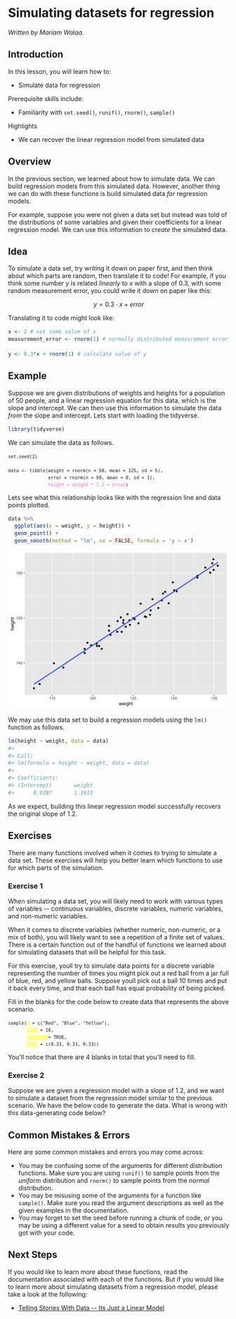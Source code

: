 



# Simulating datasets for regression

*Written by Mariam Walaa.*

## Introduction

In this lesson, you will learn how to:

- Simulate data for regression 

Prerequisite skills include:

- Familiarity with `set.seed()`, `runif()`, `rnorm()`, `sample()` 

Highlights

- We can recover the linear regression model from simulated data

## Overview

In the previous section, we learned about how to simulate data. We can build
regression models from this simulated data. However, another thing we can do with these
functions is build simulated data _for_ regression models.

For example, suppose you were not given a data set but instead was told of the
distributions of some variables and given their coefficients for a linear regression
model. We can use this information to _create_ the simulated data.

## Idea

To simulate a data set, try writing it down on paper first, and then
think about which parts are random, then translate it to code! For example, if you think
some number $y$ is related *linearly* to $x$ with a slope of 0.3, with some random
measurement error, you could write it down on paper like this:

$$
y = 0.3\cdot x + error
$$

Translating it to code might look like:


```r
x <- 2 # set some value of x
measurement_error <- rnorm(1) # normally distributed measurement error

y <- 0.3*x + rnorm(1) # calculate value of y
```

## Example

Suppose we are given distributions of weights and heights for a population of 50 people, 
and a linear regression equation for this data, which is the slope and intercept. We can 
then use this information to simulate the data _from_ the slope and intercept. Lets start 
with loading the tidyverse.


```r
library(tidyverse)
```

We can simulate the data as follows.



<pre><code class='language-r'><code>set.seed(2)<br><br>data <- tibble(weight = rnorm(n = 50, mean = 125, sd = 5),<br>&nbsp;&nbsp;&nbsp;&nbsp;&nbsp;&nbsp;&nbsp;&nbsp;&nbsp;&nbsp;&nbsp;&nbsp;&nbsp;&nbsp;&nbsp;error = rnorm(n = 50, mean = 0, sd = 1),<br>&nbsp;&nbsp;&nbsp;&nbsp;&nbsp;&nbsp;&nbsp;&nbsp;&nbsp;&nbsp;&nbsp;&nbsp;&nbsp;&nbsp;&nbsp;<span style='color:hotpink'>height = weight * 1.2 + error</span>)</code></code></pre>

Lets see what this relationship looks like with the regression line and data points plotted.


```r
data %>% 
  ggplot(aes(x = weight, y = height)) +
  geom_point() + 
  geom_smooth(method = "lm", se = FALSE, formula = 'y ~ x')
```

<img src="077-he_was_a_d8er_boi-simulating_datasets_for_regression_files/figure-html/simulating-data-5-1.png" width="672" />

We may use this data set to build a regression models using the `lm()` function as follows.


```r
lm(height ~ weight, data = data)
#> 
#> Call:
#> lm(formula = height ~ weight, data = data)
#> 
#> Coefficients:
#> (Intercept)       weight  
#>      0.9387       1.1915
```

As we expect, building this linear regression model successfully recovers the original
slope of 1.2.

## Exercises

There are many functions involved when it comes to trying to simulate a data set. These
exercises will help you better learn which functions to use for which parts of the
simulation.

### Exercise 1

When simulating a data set, you will likely need to work with various types of variables
-- continuous variables, discrete variables, numeric variables, and non-numeric variables.

When it comes to discrete variables (whether numeric, non-numeric, or a mix of both), you
will likely want to see a repetition of a finite set of values. There is a certain
function out of the handful of functions we learned about for simulating datasets that
will be helpful for this task.

For this exercise, youll try to simulate data points for a discrete variable representing
the number of times you might pick out a red ball from a jar full of blue, red, and yellow
balls. Suppose youll pick out a ball 10 times and put it back every time, and that each
ball has equal probability of being picked.

Fill in the blanks for the code below to create data that represents the above scenario.



<pre><code class='language-r'><code>sample(<span style='background-color:#ffff7f'> </span> = c("Red", "Blue", "Yellow"),<br>&nbsp;&nbsp;&nbsp;&nbsp;&nbsp;&nbsp;&nbsp;<span style='background-color:#ffff7f'> &nbsp;&nbsp;&nbsp;</span> = 10,<br>&nbsp;&nbsp;&nbsp;&nbsp;&nbsp;&nbsp;&nbsp;<span style='background-color:#ffff7f'> &nbsp;&nbsp;&nbsp;&nbsp;&nbsp;&nbsp;&nbsp;</span>= TRUE,<br>&nbsp;&nbsp;&nbsp;&nbsp;&nbsp;&nbsp;&nbsp;<span style='background-color:#ffff7f'> &nbsp;&nbsp;&nbsp;</span> = c(0.33, 0.33, 0.33))</code></code></pre>

You'll notice that there are 4 blanks in total that you'll need to fill.

<!-- ```{r simulate-fill-in-sample-2, echo = FALSE} -->
<!-- quiz(question("What should the first blank be?", -->
<!--               answer("n"), -->
<!--               answer("x", correct = TRUE), -->
<!--               answer("c"), -->
<!--               answer("size"), -->
<!--               answer("replace"), -->
<!--               answer("prob"), -->
<!--               random_answer_order = TRUE, -->
<!--               allow_retry = TRUE), -->
<!--      question("What should the second blank be?", -->
<!--               answer("n"), -->
<!--               answer("x"), -->
<!--               answer("c"), -->
<!--               answer("size", correct = TRUE), -->
<!--               answer("replace"), -->
<!--               answer("prob"), -->
<!--               random_answer_order = TRUE, -->
<!--               allow_retry = TRUE), -->
<!--      question("What should the third blank be?", -->
<!--               answer("n"), -->
<!--               answer("x"), -->
<!--               answer("c"), -->
<!--               answer("size"), -->
<!--               answer("replace", correct = TRUE), -->
<!--               answer("prob"), -->
<!--               random_answer_order = TRUE, -->
<!--               allow_retry = TRUE), -->
<!--      question("What should the fourth blank be?", -->
<!--               answer("n"), -->
<!--               answer("x"), -->
<!--               answer("c"), -->
<!--               answer("size"), -->
<!--               answer("replace"), -->
<!--               answer("prob", correct = TRUE), -->
<!--               random_answer_order = TRUE, -->
<!--               allow_retry = TRUE)) -->
<!-- ``` -->

### Exercise 2

Suppose we are given a regression model with a slope of 1.2, and we want to simulate a 
dataset from the regression model similar to the previous scenario. We have the below code
to generate the data. What is wrong with this data-generating code below?

<!-- ```{r simulate-data-exercise-2, exercise = TRUE, exercise.eval = TRUE} -->
<!-- set.seed(2) -->
<!-- data <- tibble(weight = rnorm(n = 50, mean = 125, sd = 5), -->
<!--                height = rnorm(n = 50, mean = 150, sd = 4)) -->
<!-- ``` -->

<!-- ```{r simulate-data-exercise-2-hint-1} -->
<!-- # It works in the sense that we get meaningful output, but it is not the output we want for this problem -->
<!-- ``` -->
<!-- ```{r simulate-data-exercise-2-hint-2} -->
<!-- # If you are stuck, try looking at the code we used for this above, and determine what's different -->
<!-- ``` -->

<!-- ```{r simulate-data-exercise-2-solution, exercise = FALSE} -->
<!-- set.seed(2) -->
<!-- data <- tibble(weight = rnorm(n = 50, mean = 125, sd = 5), -->
<!--                error = rnorm(n = 50, mean = 0, sd = 1), -->
<!--                height = weight * 1.2 + error) -->
<!-- ``` -->

## Common Mistakes & Errors

Here are some common mistakes and errors you may come across:

- You may be confusing some of the arguments for different distribution functions. Make
sure you are using `runif()` to sample points from the _uniform_ distribution and `rnorm()`
to sample points from the _normal_ distribution.
- You may be misusing some of the arguments for a function like `sample()`. Make sure you
read the argument descriptions as well as the given examples in the documentation.
- You may forget to set the seed before running a chunk of code, or you may be using a
different value for a seed to obtain results you previously got with your code.

## Next Steps

If you would like to learn more about these functions, read the documentation associated
with each of the functions. But if you would like to learn more about simulating datasets
from a regression model, please take a look at the following:

- [Telling Stories With Data -- Its Just a Linear Model](https://www.tellingstorieswithdata.com/its-just-a-linear-model.html#overview)

















